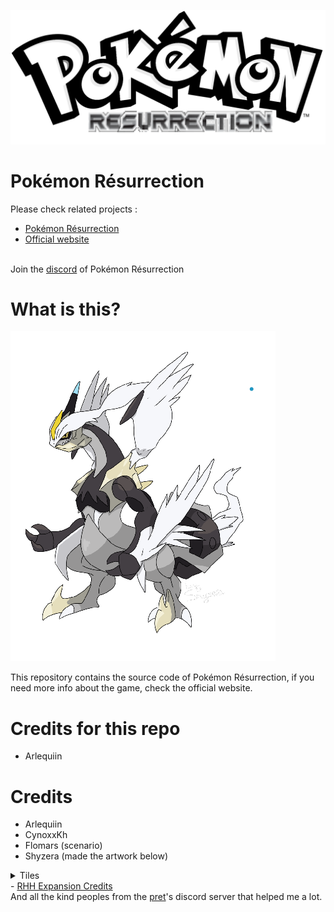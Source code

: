 <img src="boxart.png"><br>
# Pokémon Résurrection
Please check related projects :
- <a href="https://github.com/Arlequiin/resurrection">Pokémon Résurrection</a>
- <a href="https://arlequiin.github.io/resurrection/">Official website</a>
</ul>
<br>Join the <a href="https://discord.gg/krD4e8JT">discord</a> of Pokémon Résurrection

# What is this?
<img src='data/dragon.png'><br>
<p>This repository contains the source code of Pokémon Résurrection, if you need more info about the game, check the official website.</p>

# Credits for this repo
- Arlequiin
# Credits
- Arlequiin
- CynoxxKh
- Flomars (scenario)
- Shyzera (made the artwork below)
<details>
<summary>Tiles</summary>
- HGSS Tiles by Gold and WesleyFG<br>
- Some tiles from CherryCakeBomb<br>
- <a href="https://www.deviantart.com/nicnubill">Nicnubill</a>
</details>
- <a href="https://github.com/rh-hideout/pokeemerald-expansion/wiki/Credits">RHH Expansion Credits</a><br>
And all the kind peoples from the <a href="https://github.com/pret">pret</a>'s discord server that helped me a lot.
